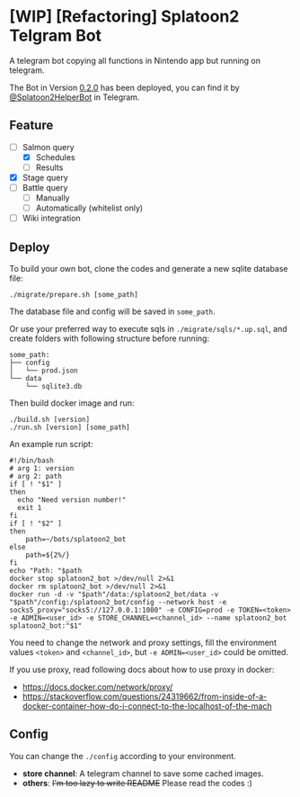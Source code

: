 # [WIP] [Refactoring] Splatoon2 Telgram Bot
A telegram bot copying all functions in Nintendo app but running on telegram.

The Bot in Version [0.2.0](https://github.com/fga401/Telegram-Splatoon2-Bot/releases/tag/0.2.0) has been deployed, you can find it by [@Splatoon2HelperBot](https://t.me/Splatoon2HelperBot) in Telegram.

## Feature

+ [ ] Salmon query
  + [x] Schedules
  + [ ] Results
+ [x] Stage query
+ [ ] Battle query
  + [ ] Manually
  + [ ] Automatically (whitelist only)
+ [ ] Wiki integration

## Deploy

To build your own bot, clone the codes and generate a new sqlite database file:

```shell script
./migrate/prepare.sh [some_path]
```
The database file and config will be saved in `some_path`. 

Or use your preferred way to execute sqls in `./migrate/sqls/*.up.sql`, and create folders with following structure before running:
```
some_path:
├── config
│   └── prod.json
└── data
    └── sqlite3.db

```

Then build docker image and run:
```shell script
./build.sh [version]
./run.sh [version] [some_path]
```
An example run script:
```shell script
#!/bin/bash
# arg 1: version
# arg 2: path
if [ ! "$1" ]
then
  echo "Need version number!"
  exit 1
fi
if [ ! "$2" ]
then
    path=~/bots/splatoon2_bot
else
    path=${2%/}
fi
echo "Path: "$path
docker stop splatoon2_bot >/dev/null 2>&1
docker rm splatoon2_bot >/dev/null 2>&1
docker run -d -v "$path"/data:/splatoon2_bot/data -v "$path"/config:/splatoon2_bot/config --network host -e socks5_proxy="socks5://127.0.0.1:1080" -e CONFIG=prod -e TOKEN=<token> -e ADMIN=<user_id> -e STORE_CHANNEL=<channel_id> --name splatoon2_bot splatoon2_bot:"$1"
```
You need to change the network and proxy settings, fill the environment values `<token>` and `<channel_id>`, but `-e ADMIN=<user_id>` could be omitted.

If you use proxy, read following docs about how to use proxy in docker:
- https://docs.docker.com/network/proxy/
- https://stackoverflow.com/questions/24319662/from-inside-of-a-docker-container-how-do-i-connect-to-the-localhost-of-the-mach

## Config
You can change the `./config` according to your environment.

- **store channel**: A telegram channel to save some cached images. 
- **others**: ~~I'm too lazy to write README~~ Please read the codes :) 
